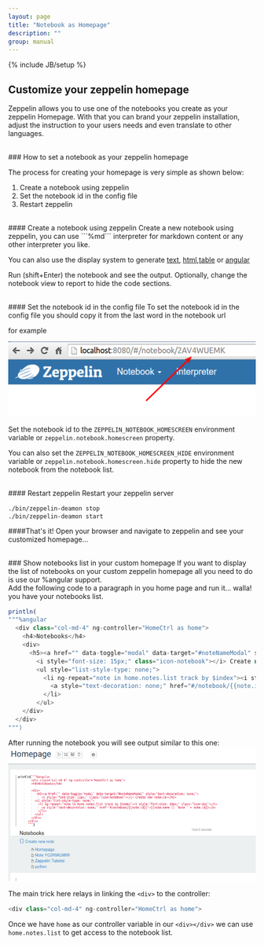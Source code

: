 ```yaml
---
layout: page
title: "Notebook as Homepage"
description: ""
group: manual
---
```

<!--
Licensed under the Apache License, Version 2.0 (the "License");
you may not use this file except in compliance with the License.
You may obtain a copy of the License at

http://www.apache.org/licenses/LICENSE-2.0

Unless required by applicable law or agreed to in writing, software
distributed under the License is distributed on an "AS IS" BASIS,
WITHOUT WARRANTIES OR CONDITIONS OF ANY KIND, either express or implied.
See the License for the specific language governing permissions and
limitations under the License.
-->
{% include JB/setup %}

## Customize your zeppelin homepage
 Zeppelin allows you to use one of the notebooks you create as your zeppelin Homepage.
 With that you can brand your zeppelin installation, 
 adjust the instruction to your users needs and even translate to other languages.

 <br />
### How to set a notebook as your zeppelin homepage

The process for creating your homepage is very simple as shown below:
 
 1. Create a notebook using zeppelin
 2. Set the notebook id in the config file
 3. Restart zeppelin
 
 <br />
#### Create a notebook using zeppelin
  Create a new notebook using zeppelin,
  you can use ```%md``` interpreter for markdown content or any other interpreter you like.
  
  You can also use the display system to generate [text](../displaysystem/display.html), 
  [html](../displaysystem/display.html#html),[table](../displaysystem/table.html) or
   [angular](../displaysystem/angular.html)

   Run (shift+Enter) the notebook and see the output. Optionally, change the notebook view to report to hide 
   the code sections.
     
   <br />
#### Set the notebook id in the config file
  To set the notebook id in the config file you should copy it from the last word in the notebook url 
  
  for example
  
  <img src="../../assets/themes/zeppelin/img/screenshots/homepage_notebook_id.png" />

  Set the notebook id to the ```ZEPPELIN_NOTEBOOK_HOMESCREEN``` environment variable 
  or ```zeppelin.notebook.homescreen``` property. 
  
  You can also set the ```ZEPPELIN_NOTEBOOK_HOMESCREEN_HIDE``` environment variable 
  or ```zeppelin.notebook.homescreen.hide``` property to hide the new notebook from the notebook list.

  <br />
#### Restart zeppelin
  Restart your zeppelin server
  
  ```
  ./bin/zeppelin-deamon stop 
  ./bin/zeppelin-deamon start
  ```
  ####That's it! Open your browser and navigate to zeppelin and see your customized homepage...
    
  
<br />
### Show notebooks list in your custom homepage
If you want to display the list of notebooks on your custom zeppelin homepage all 
you need to do is use our %angular support.
  
  <br />
  Add the following code to a paragraph in you home page and run it... walla! you have your notebooks list.
  
  ```javascript
  println(
  """%angular 
    <div class="col-md-4" ng-controller="HomeCtrl as home">
      <h4>Notebooks</h4>
      <div>
        <h5><a href="" data-toggle="modal" data-target="#noteNameModal" style="text-decoration: none;">
          <i style="font-size: 15px;" class="icon-notebook"></i> Create new note</a></h5>
          <ul style="list-style-type: none;">
            <li ng-repeat="note in home.notes.list track by $index"><i style="font-size: 10px;" class="icon-doc"></i>
              <a style="text-decoration: none;" href="#/notebook/{{note.id}}">{{note.name || 'Note ' + note.id}}</a>
            </li>
          </ul>
      </div>
    </div>
  """)
  ```
  
  After running the notebook you will see output similar to this one:
  <img src="../../assets/themes/zeppelin/img/screenshots/homepage_notebook_list.png" />
  
  The main trick here relays in linking the ```<div>``` to the controller:
  
  ```javascript
  <div class="col-md-4" ng-controller="HomeCtrl as home">
  ```
  
  Once we have ```home``` as our controller variable in our ```<div></div>``` 
  we can use ```home.notes.list``` to get access to the notebook list.